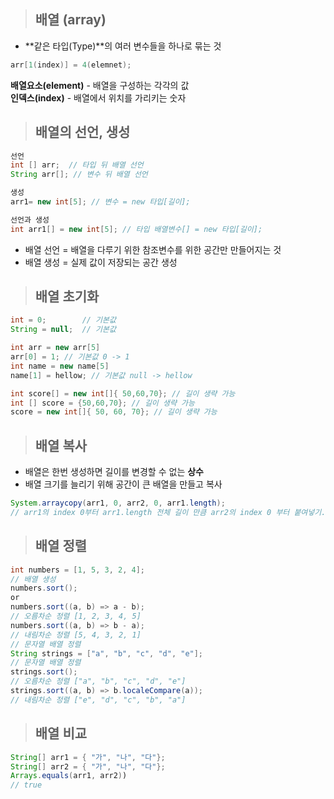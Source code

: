 > ## 배열 (array)
* **같은 타입(Type)**의 여러 변수들을 하나로 묶는 것
```java
arr[1(index)] = 4(elemnet);
```

**배열요소(element)** - 배열을 구성하는 각각의 값  
**인덱스(index)** - 배열에서 위치를 가리키는 숫자


> ## 배열의 선언, 생성
```java
선언
int [] arr;  // 타입 뒤 배열 선언
String arr[]; // 변수 뒤 배열 선언
```
```java
생성
arr1= new int[5]; // 변수 = new 타입[길이];
```
```java
선언과 생성
int arr1[] = new int[5]; // 타입 배열변수[] = new 타입[길이];
```

- 배열 선언 = 배열을 다루기 위한 참조변수를 위한 공간만 만들어지는 것
- 배열 생성 = 실제 값이 저장되는 공간 생성

> ## 배열 초기화
``` java 
int = 0;        // 기본값 
String = null;  // 기본값
```
```java
int arr = new arr[5]
arr[0] = 1; // 기본값 0 -> 1
int name = new name[5]
name[1] = hellow; // 기본값 null -> hellow
```
```java
int score[] = new int[]{ 50,60,70}; // 길이 생략 가능
int [] score = {50,60,70}; // 길이 생략 가능
score = new int[]{ 50, 60, 70}; // 길이 생략 가능
```


>## 배열 복사
* 배열은 한번 생성하면 길이를 변경할 수 없는 **상수**
* 배열 크기를 늘리기 위해 공간이 큰 배열을 만들고 복사
```java
System.arraycopy(arr1, 0, arr2, 0, arr1.length); 
// arr1의 index 0부터 arr1.length 전체 길이 만큼 arr2의 index 0 부터 붙여넣기.
```


>## 배열 정렬
 ```java
int numbers = [1, 5, 3, 2, 4];
// 배열 생성
numbers.sort();
or
numbers.sort((a, b) => a - b);
// 오름차순 정렬 [1, 2, 3, 4, 5]
numbers.sort((a, b) => b - a);
// 내림차순 정렬 [5, 4, 3, 2, 1]
// 문자열 배열 정렬
String strings = ["a", "b", "c", "d", "e"];
// 문자열 배열 정렬
strings.sort();
// 오름차순 정렬 ["a", "b", "c", "d", "e"]
strings.sort((a, b) => b.localeCompare(a));
// 내림차순 정렬 ["e", "d", "c", "b", "a"]
```

> ## 배열 비교 
```java
String[] arr1 = { "가", "나", "다"};
String[] arr2 = { "가", "나", "다"};
Arrays.equals(arr1, arr2)) 
// true
```
